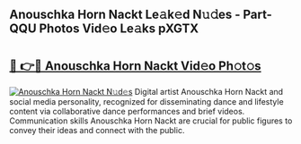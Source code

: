## Anouschka Horn Nackt Le𝚊k𝚎d N𝚞𝚍es - Part-QQU Photos Vid𝚎o Le𝚊ks pXGTX

# <h2><a href="http://fb0jaoq.evod.top/?m=Anouschka+Horn+Nackt">🔗 👉🔴 Anouschka Horn Nackt Vid𝚎o Ph𝚘t𝚘s</a></h2>

[![Anouschka Horn Nackt N𝚞d𝚎s](https://i.imgur.com/8V9OHl7.gif)](http://fb0jaoq.evod.top/?m=Anouschka+Horn+Nackt)
Digital artist Anouschka Horn Nackt and social media personality, recognized for disseminating dance and lifestyle content via collaborative dance performances and brief videos. Communication skills Anouschka Horn Nackt are crucial for public figures to convey their ideas and connect with the public. 
